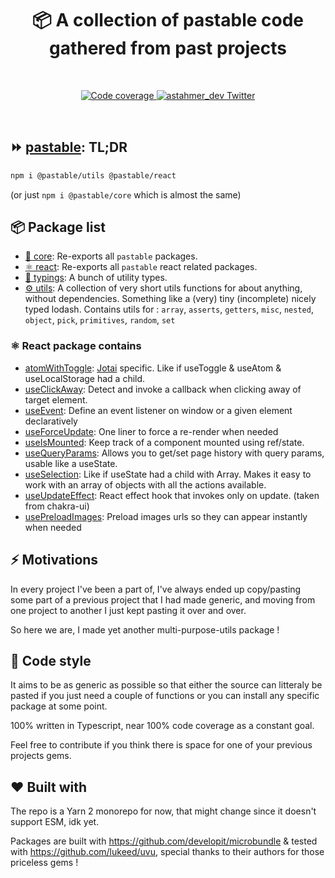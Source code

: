 <h1 align="center">
  📦 A collection of pastable code gathered from past projects
</h1>

<br />

<p align="center">
  <a href="https://codecov.io/gh/astahmer/entity-routes">
    <img
      alt="Code coverage"
      src="https://codecov.io/gh/astahmer/entity-routes/branch/main/graph/badge.svg?token=N0YDUEVIWJ"
    />
  </a>
  <a href="https://twitter.com/astahmer_dev">
    <img
      alt="astahmer_dev Twitter"
      src="https://img.shields.io/twitter/follow/astahmer_dev?label=%40astahmer_dev&style=social"
    />
  </a>
</p>
<br />

## ⏩ [pastable](http://pastable.vercel.app/): TL;DR

```sh
npm i @pastable/utils @pastable/react
```

(or just `npm i @pastable/core` which is almost the same)

## 📦 Package list

-   [🧰 core](./packages/core/README.md): Re-exports all `pastable` packages.
-   [⚛️ react](./packages/react/README.md): Re-exports all `pastable` react related packages.
-   [📜 typings](./packages/typings/README.md): A bunch of utility types.
-   [⚙️ utils](./packages/utils/README.md): A collection of very short utils functions for about anything, without dependencies. Something like a (very) tiny (incomplete) nicely typed lodash. Contains utils for : `array`, `asserts`, `getters`, `misc`, `nested`, `object`, `pick`, `primitives`, `random`, `set`

### ⚛️ React package contains

-   [atomWithToggle](./docs/atomWithToggle.md): [Jotai](https://github.com/pmndrs/jotai) specific. Like if useToggle & useAtom & useLocalStorage had a child.
-   [useClickAway](./docs/useClickAway.md): Detect and invoke a callback when clicking away of target element.
-   [useEvent](./docs/useEvent.md): Define an event listener on window or a given element declaratively
-   [useForceUpdate](./docs/useForceUpdate.md): One liner to force a re-render when needed
-   [useIsMounted](./docs/useIsMounted.md): Keep track of a component mounted using ref/state.
-   [useQueryParams](./docs/useQueryParams.md): Allows you to get/set page history with query params, usable like a useState.
-   [useSelection](./docs/useSelection.md): Like if useState had a child with Array. Makes it easy to work with an array of objects with all the actions available.
-   [useUpdateEffect](./docs/useUpdateEffect.md): React effect hook that invokes only on update. (taken from chakra-ui)
-   [usePreloadImages](./docs/usePreloadImages.md): Preload images urls so they can appear instantly when needed

## ⚡ Motivations

In every project I've been a part of, I've always ended up copy/pasting some part of a previous project that I had made generic, and moving from one project to another I just kept pasting it over and over.

So here we are, I made yet another multi-purpose-utils package !

## 🎨 Code style

It aims to be as generic as possible so that either the source can litteraly be pasted if you just need a couple of functions or you can install any specific package at some point.

100% written in Typescript, near 100% code coverage as a constant goal.

Feel free to contribute if you think there is space for one of your previous projects gems.

## ❤️ Built with

The repo is a Yarn 2 monorepo for now, that might change since it doesn't support ESM, idk yet.

Packages are built with https://github.com/developit/microbundle & tested with https://github.com/lukeed/uvu, special thanks to their authors for those priceless gems !
